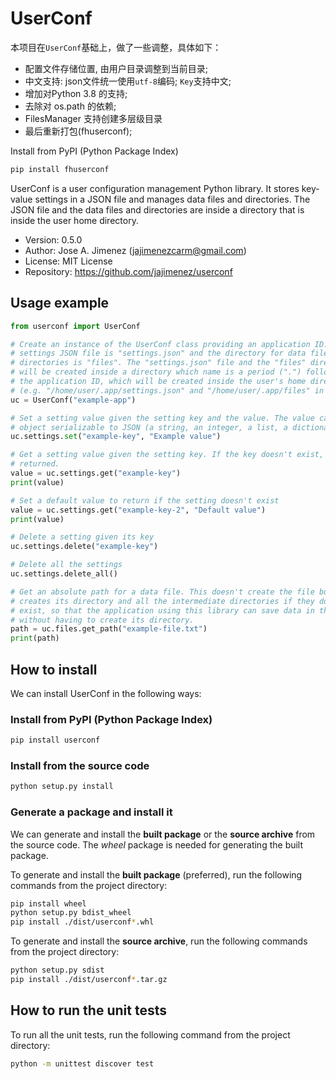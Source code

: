 # UserConf

本项目在`UserConf`基础上，做了一些调整，具体如下：

- 配置文件存储位置, 由用户目录调整到当前目录;
- 中文支持: json文件统一使用`utf-8`编码; `Key`支持中文;
- 增加对Python 3.8 的支持;
- 去除对 os.path 的依赖;
- FilesManager 支持创建多层级目录
- 最后重新打包(fhuserconf);

Install from PyPI (Python Package Index)

```bash
pip install fhuserconf
```

UserConf is a user configuration management Python library. It stores key-value
settings in a JSON file and manages data files and directories. The JSON file
and the data files and directories are inside a directory that is inside the
user home directory.

- Version: 0.5.0
- Author: Jose A. Jimenez (jajimenezcarm@gmail.com)
- License: MIT License
- Repository: https://github.com/jajimenez/userconf

## Usage example

```python
from userconf import UserConf

# Create an instance of the UserConf class providing an application ID. The
# settings JSON file is "settings.json" and the directory for data files and
# directories is "files". The "settings.json" file and the "files" directory
# will be created inside a directory which name is a period (".") followed by
# the application ID, which will be created inside the user's home directory
# (e.g. "/home/user/.app/settings.json" and "/home/user/.app/files" in Linux).
uc = UserConf("example-app")

# Set a setting value given the setting key and the value. The value can be any
# object serializable to JSON (a string, an integer, a list, a dictionary...).
uc.settings.set("example-key", "Example value")

# Get a setting value given the setting key. If the key doesn't exist, None is
# returned.
value = uc.settings.get("example-key")
print(value)

# Set a default value to return if the setting doesn't exist
value = uc.settings.get("example-key-2", "Default value")
print(value)

# Delete a setting given its key
uc.settings.delete("example-key")

# Delete all the settings
uc.settings.delete_all()

# Get an absolute path for a data file. This doesn't create the file but it
# creates its directory and all the intermediate directories if they don't
# exist, so that the application using this library can save data in this path
# without having to create its directory.
path = uc.files.get_path("example-file.txt")
print(path)
```

## How to install

We can install UserConf in the following ways:

### Install from PyPI (Python Package Index)

```bash
pip install userconf
```

### Install from the source code

```bash
python setup.py install
```

### Generate a package and install it

We can generate and install the **built package** or the **source archive**
from the source code. The *wheel* package is needed for generating the built
package.

To generate and install the **built package** (preferred), run the following
commands from the project directory:

```bash
pip install wheel
python setup.py bdist_wheel
pip install ./dist/userconf*.whl
```

To generate and install the **source archive**, run the following commands from
the project directory:

```bash
python setup.py sdist
pip install ./dist/userconf*.tar.gz
```

## How to run the unit tests

To run all the unit tests, run the following command from the project
directory:

```bash
python -m unittest discover test
```